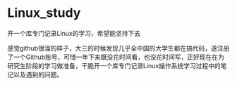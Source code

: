 # Linux_study
开一个库专门记录Linux的学习，希望能坚持下去


感觉github很溜的样子，大三的时候发现几乎全中国的大学生都在搞代码，遂注册了一个Github账号，可惜一年下来既没花时间看，也没花时间写，正好现在在为研究生阶段的学习做准备，干脆开一个库专门记录Linux操作系统学习过程中的笔记以及遇到的问题。
